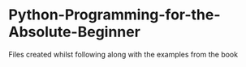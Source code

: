 # Python-Programming-for-the-Absolute-Beginner
Files created whilst following along with the examples from the book
